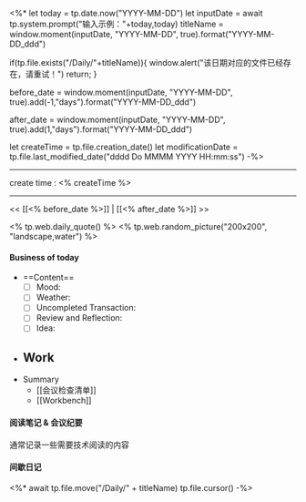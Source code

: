 <%*
let today = tp.date.now("YYYY-MM-DD")
let inputDate = await tp.system.prompt("输入示例："+today,today)
titleName = window.moment(inputDate, "YYYY-MM-DD", true).format("YYYY-MM-DD_ddd")

if(tp.file.exists("/Daily/"+titleName)){
		window.alert("该日期对应的文件已经存在，请重试！")
		return;
}

before_date = window.moment(inputDate, "YYYY-MM-DD", true).add(-1,"days").format("YYYY-MM-DD_ddd")

after_date = window.moment(inputDate, "YYYY-MM-DD", true).add(1,"days").format("YYYY-MM-DD_ddd")

let createTime = tp.file.creation_date()
let modificationDate = tp.file.last_modified_date("dddd Do MMMM YYYY HH:mm:ss")
-%>

---
create time : <% createTime %>

---

<< [[<% before_date %>]] | [[<% after_date %>]] >>

<% tp.web.daily_quote() %>
<% tp.web.random_picture("200x200", "landscape,water") %>

#### Business of today
-  ==Content==
	- [ ] Mood:
	- [ ] Weather:
	- [ ] Uncompleted Transaction:
	- [ ] Review and Reflection:
	- [ ] Idea:
- Work
	- 
- Summary
	- [[会议检查清单]]
	- [[Workbench]]
	
#### 阅读笔记 & 会议纪要
通常记录一些需要技术阅读的内容

#### 间歇日记

<%*
await tp.file.move("/Daily/" + titleName)
tp.file.cursor()
-%>